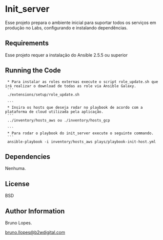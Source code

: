 Init\_server
=========

Esse projeto prepara o ambiente inicial para suportar todos os serviços em produção no Labs, configurando e instalando dependências.

Requirements
------------

Esse projeto requer a instalação do Ansible 2.5.5 ou superior

Running the Code
--------------

     * Para instalar as roles externas execute o script role_update.sh que irá realizar o download de todas as role via Ansible Galaxy.
     ```
     ./extensions/setup/role_update.sh
      
     ```
     * Insira os hosts que deseja rodar no playbook de acordo com a plataforma de cloud utilizada pela aplicação.
     ```
     ../inventory/hosts_aws ou ./inventory/hosts_gcp

     ```
     * Para rodar o playbook do init_server execute o seguinte commando.
     ```
     ansible-playbook -i inventory/hosts_aws plays/playbook-init-host.yml
 
Dependencies
------------

Nenhuma.

License
-------

BSD

Author Information
------------------

   Bruno Lopes.

   bruno.llopes@b2wdigital.com
